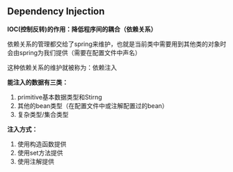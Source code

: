 ## Dependency Injection

**IOC(控制反转)的作用：降低程序间的耦合（依赖关系）**

依赖关系的管理都交给了spring来维护，也就是当前类中需要用到其他类的对象时会由spring为我们提供（需要在配置文件中声名）

这种依赖关系的维护就被称为：依赖注入

**能注入的数据有三类：**

1. primitive基本数据类型和Stirng
2. 其他的bean类型（在配置文件中或注解配置过的bean）
3. 复杂类型/集合类型

**注入方式：**

1. 使用构造函数提供
2. 使用set方法提供
3. 使用注解提供